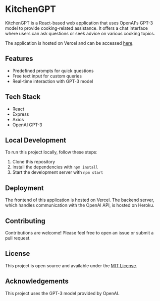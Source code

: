 # KitchenGPT

KitchenGPT is a React-based web application that uses OpenAI's GPT-3 model to provide cooking-related assistance. It offers a chat interface where users can ask questions or seek advice on various cooking topics.

The application is hosted on Vercel and can be accessed [here](https://kitchen-gpt.vercel.app/).

## Features

- Predefined prompts for quick questions
- Free text input for custom queries
- Real-time interaction with GPT-3 model

## Tech Stack

- React
- Express
- Axios
- OpenAI GPT-3

## Local Development

To run this project locally, follow these steps:

1. Clone this repository
2. Install the dependencies with `npm install`
3. Start the development server with `npm start`

## Deployment

The frontend of this application is hosted on Vercel. The backend server, which handles communication with the OpenAI API, is hosted on Heroku.

## Contributing

Contributions are welcome! Please feel free to open an issue or submit a pull request.

## License

This project is open source and available under the [MIT License](LICENSE).

## Acknowledgements

This project uses the GPT-3 model provided by OpenAI.

